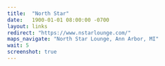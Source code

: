 ```yaml
---
title:  "North Star"
date:   1900-01-01 08:00:00 -0700
layout: links
redirect: "https://www.nstarlounge.com/"
maps_navigate: "North Star Lounge, Ann Arbor, MI"
wait: 5
screenshot: true
---
```


